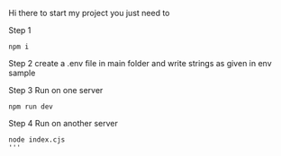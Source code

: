 Hi there to start my project you just need to 

Step 1 
```
npm i
```

Step 2
create a .env file in main folder and write strings as given in env sample

Step 3
Run on one server
```
npm run dev
```

Step 4
Run on another server
```
node index.cjs
'''
